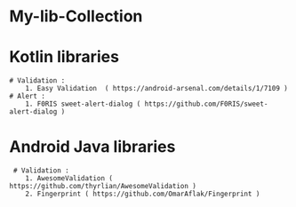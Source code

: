 # My-lib-Collection

# Kotlin libraries
    # Validation :
        1. Easy Validation  ( https://android-arsenal.com/details/1/7109 )
    # Alert :
        1. F0RIS sweet-alert-dialog ( https://github.com/F0RIS/sweet-alert-dialog )
        

# Android Java libraries
     # Validation :
        1. AwesomeValidation ( https://github.com/thyrlian/AwesomeValidation )
        2. Fingerprint ( https://github.com/OmarAflak/Fingerprint )
        
